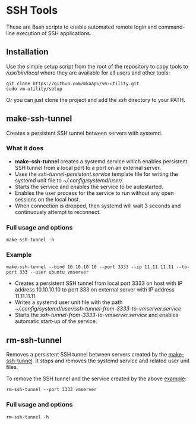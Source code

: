 # SSH Tools

These are Bash scripts to enable automated remote login and command-line execution of SSH applications.

## Installation

Use the simple setup script from the root of the repository to copy tools to */usr/bin/local* where they are available for all users and other tools:
```
git clone https://github.com/mkaapu/vm-utility.git
sudo vm-utility/setup
```
Or you can just clone the project and add the *ssh* directory to your PATH.

## make-ssh-tunnel
Creates a persistent SSH tunnel between servers with systemd.

### What it does
* **make-ssh-tunnel** creates a systemd service which enables persistent SSH tunnel from a local port to a port on an external server.
* Uses the *ssh-tunnel-persistent.service* template file for writing the systemd unit file to *~/.config/systemd/user/*.
* Starts the service and enables the service to be autostarted.
* Enables the user process for the service to run without any open sessions on the local host.
* When connection is dropped, then systemd will wait 3 seconds and continuously attempt to reconnect.

### Full usage and options
```
make-ssh-tunnel -h
```

### Example
```
make-ssh-tunnel --bind 10.10.10.10 --port 3333 --ip 11.11.11.11 --to-port 333 --user ubuntu vmserver
```
* Creates a persistent SSH tunnel from local port 3333 on host with IP address 10.10.10.10 to port 333 on external server with IP address 11.11.11.11.
* Writes a systemd user unit file with the path *~/.config/systemd/user/ssh-tunnel-from-3333-to-vmserver.service*
* Starts the *ssh-tunnel-from-3333-to-vmserver.service* and enables automatic start-up of the service.

## rm-ssh-tunnel
Removes a persistent SSH tunnel between servers created by the [make-ssh-tunnel](#make-ssh-tunnel).
It stops and removes the systemd service and related user unit files.

To remove the SSH tunnel and the service created by the above [example](#example):
```
rm-ssh-tunnel --port 3333 vmserver
```

### Full usage and options
```
rm-ssh-tunnel -h
```
